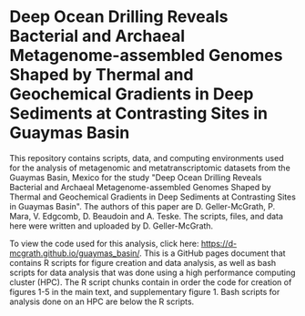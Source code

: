 # Deep Ocean Drilling Reveals Bacterial and Archaeal Metagenome-assembled Genomes Shaped by Thermal and Geochemical Gradients in Deep Sediments at Contrasting Sites in Guaymas Basin

This repository contains scripts, data, and computing environments used for the analysis of metagenomic and metatranscriptomic datasets from the Guaymas Basin, Mexico for the study "Deep Ocean Drilling Reveals Bacterial and Archaeal Metagenome-assembled Genomes Shaped by Thermal and Geochemical Gradients in Deep Sediments at Contrasting Sites in Guaymas Basin". The authors of this paper are D. Geller-McGrath, P. Mara, V. Edgcomb, D. Beaudoin and A. Teske. The scripts, files, and data here were written and uploaded by D. Geller-McGrath.

To view the code used for this analysis, click here: https://d-mcgrath.github.io/guaymas_basin/. This is a GitHub pages document that contains R scripts for figure creation and data analysis, as well as bash scripts for data analysis that was done using a high performance computing cluster (HPC). The R script chunks contain in order the code for creation of figures 1-5 in the main text, and supplementary figure 1. Bash scripts for analysis done on an HPC are below the R scripts.
